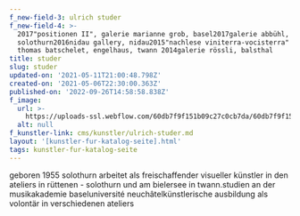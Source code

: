 ```yaml
---
f_new-field-3: ulrich studer
f_new-field-4: >-
  2017"positionen II", galerie marianne grob, basel2017galerie abbühl,
  solothurn2016nidau gallery, nidau2015"nachlese viniterra-vocisterra" mit
  thomas batschelet, engelhaus, twann 2014galerie rössli, balsthal
title: studer
slug: studer
updated-on: '2021-05-11T21:00:48.798Z'
created-on: '2021-05-06T22:30:00.363Z'
published-on: '2022-09-26T14:58:58.838Z'
f_image:
  url: >-
    https://uploads-ssl.webflow.com/60db7f9f151b09c27c0cb7da/60db7f9f151b09e3070cb9aa_studer.jpg
  alt: null
f_kunstler-link: cms/kunstler/ulrich-studer.md
layout: '[kunstler-fur-katalog-seite].html'
tags: kunstler-fur-katalog-seite
---
```


geboren 1955 solothurn arbeitet als freischaffender visueller künstler in den ateliers in rüttenen - solothurn und am bielersee in twann.studien an der musikakademie baseluniversité neuchâtelkünstlerische ausbildung als volontär in verschiedenen ateliers
